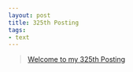 ```yaml
---
layout: post
title: 325th Posting
tags: 
- text
---
```


> [Welcome to my 325th Posting](https://janghan-kor.tistory.com/1317)
